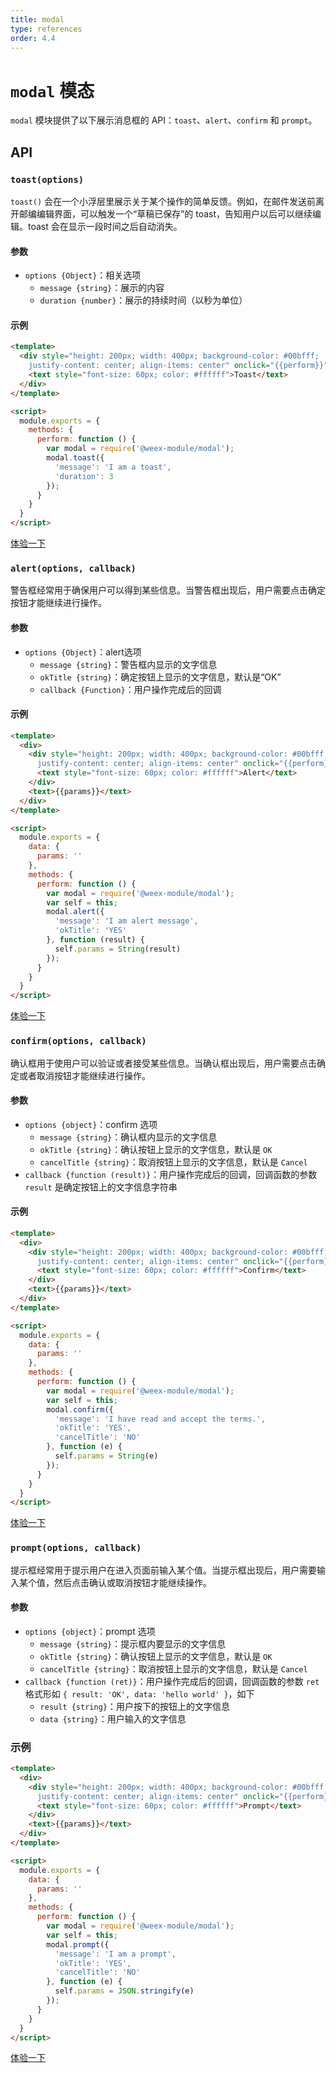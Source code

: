 ```yaml
---
title: modal
type: references
order: 4.4
---
```


# `modal` 模态

`modal` 模块提供了以下展示消息框的 API：`toast`、`alert`、`confirm` 和 `prompt`。

## API

### `toast(options)`

`toast()` 会在一个小浮层里展示关于某个操作的简单反馈。例如，在邮件发送前离开邮编编辑界面，可以触发一个“草稿已保存”的 toast，告知用户以后可以继续编辑。toast 会在显示一段时间之后自动消失。

#### 参数

- `options {Object}`：相关选项
  - `message {string}`：展示的内容
  - `duration {number}`：展示的持续时间（以秒为单位）

#### 示例

```html
<template>
  <div style="height: 200px; width: 400px; background-color: #00bfff;
    justify-content: center; align-items: center" onclick="{{perform}}">
    <text style="font-size: 60px; color: #ffffff">Toast</text>
  </div>
</template>

<script>
  module.exports = {
    methods: {
      perform: function () {
        var modal = require('@weex-module/modal');
        modal.toast({
          'message': 'I am a toast',
          'duration': 3
        });
      }
    }
  }
</script>
```

[体验一下](http://dotwe.org/a1b8699c49d1cbb3d0de66c1c5175387)

### `alert(options, callback)`

警告框经常用于确保用户可以得到某些信息。当警告框出现后，用户需要点击确定按钮才能继续进行操作。

#### 参数

- `options {Object}`：alert选项
  - `message {string}`：警告框内显示的文字信息
  - `okTitle {string}`：确定按钮上显示的文字信息，默认是“OK”
  - `callback {Function}`：用户操作完成后的回调

#### 示例

```html
<template>
  <div>
    <div style="height: 200px; width: 400px; background-color: #00bfff;
      justify-content: center; align-items: center" onclick="{{perform}}">
      <text style="font-size: 60px; color: #ffffff">Alert</text>
    </div>
    <text>{{params}}</text>
  </div>
</template>

<script>
  module.exports = {
    data: {
      params: ''
    },
    methods: {
      perform: function () {
        var modal = require('@weex-module/modal');
        var self = this;
        modal.alert({
          'message': 'I am alert message',
          'okTitle': 'YES'
        }, function (result) {
          self.params = String(result)
        });
      }
    }
  }
</script>
```

[体验一下](http://dotwe.org/18e2a4bdff4d2f7db865c11eadfcd13e)

### `confirm(options, callback)`

确认框用于使用户可以验证或者接受某些信息。当确认框出现后，用户需要点击确定或者取消按钮才能继续进行操作。

#### 参数

- `options {object}`：confirm 选项
  - `message {string}`：确认框内显示的文字信息
  - `okTitle {string}`：确认按钮上显示的文字信息，默认是 `OK`
  - `cancelTitle {string}`：取消按钮上显示的文字信息，默认是 `Cancel`
- `callback {function (result)}`：用户操作完成后的回调，回调函数的参数 `result` 是确定按钮上的文字信息字符串

#### 示例

```html
<template>
  <div>
    <div style="height: 200px; width: 400px; background-color: #00bfff;
      justify-content: center; align-items: center" onclick="{{perform}}">
      <text style="font-size: 60px; color: #ffffff">Confirm</text>
    </div>
    <text>{{params}}</text>
  </div>
</template>

<script>
  module.exports = {
    data: {
      params: ''
    },
    methods: {
      perform: function () {
        var modal = require('@weex-module/modal');
        var self = this;
        modal.confirm({
          'message': 'I have read and accept the terms.',
          'okTitle': 'YES',
          'cancelTitle': 'NO'
        }, function (e) {
          self.params = String(e)
        });
      }
    }
  }
</script>
```

[体验一下](http://dotwe.org/3534b9d5eac99045015d97b20af22c27)

### `prompt(options, callback)`

提示框经常用于提示用户在进入页面前输入某个值。当提示框出现后，用户需要输入某个值，然后点击确认或取消按钮才能继续操作。

#### 参数

- `options {object}`：prompt 选项
  - `message {string}`：提示框内要显示的文字信息
  - `okTitle {string}`：确认按钮上显示的文字信息，默认是 `OK`
  - `cancelTitle {string}`：取消按钮上显示的文字信息，默认是 `Cancel`
- `callback {function (ret)}`：用户操作完成后的回调，回调函数的参数 `ret` 格式形如 `{ result: 'OK', data: 'hello world' }`，如下
  - `result {string}`：用户按下的按钮上的文字信息
  - `data {string}`：用户输入的文字信息

### 示例

```html
<template>
  <div>
    <div style="height: 200px; width: 400px; background-color: #00bfff;
      justify-content: center; align-items: center" onclick="{{perform}}">
      <text style="font-size: 60px; color: #ffffff">Prompt</text>
    </div>
    <text>{{params}}</text>
  </div>
</template>

<script>
  module.exports = {
    data: {
      params: ''
    },
    methods: {
      perform: function () {
        var modal = require('@weex-module/modal');
        var self = this;
        modal.prompt({
          'message': 'I am a prompt',
          'okTitle': 'YES',
          'cancelTitle': 'NO'
        }, function (e) {
          self.params = JSON.stringify(e)
        });
      }
    }
  }
</script>
```

[体验一下](http://dotwe.org/9f089100f5808dbc55ef4872a2c0c77b)
